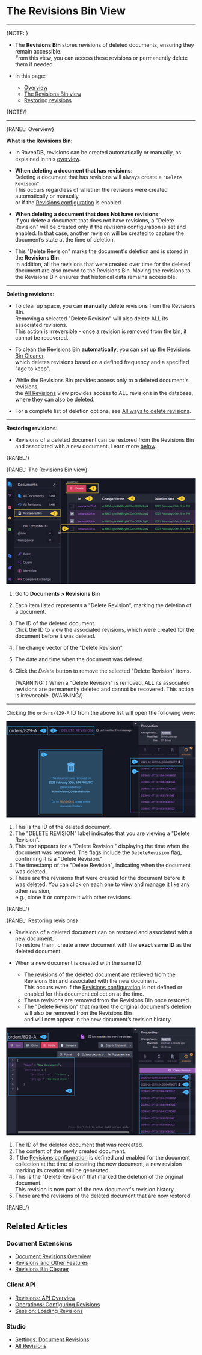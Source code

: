 # The Revisions Bin View
---

{NOTE: }

* The **Revisions Bin** stores revisions of deleted documents, ensuring they remain accessible.  
  From this view, you can access these revisions or permanently delete them if needed.

* In this page:
  * [Overview](../../../../studio/database/document-extensions/revisions/revisions-bin#overview)
  * [The Revisions Bin view](../../../../studio/database/document-extensions/revisions/revisions-bin#the-revisions-bin-view)
  * [Restoring revisions](../../../../studio/database/document-extensions/revisions/revisions-bin#restoring-revisions)

{NOTE/}

---

{PANEL: Overview}

**What is the Revisions Bin**:

* In RavenDB, revisions can be created automatically or manually, as explained in this [overview](../../../../document-extensions/revisions/overview).

* **When deleting a document that has revisions**:  
  Deleting a document that has revisions will always create a `"Delete Revision"`.  
  This occurs regardless of whether the revisions were created automatically or manually,  
  or if the [Revisions configuration](../../../../studio/database/settings/document-revisions#revisions-configuration) is enabled.

* **When deleting a document that does Not have revisions**:  
  If you delete a document that does not have revisions, a "Delete Revision" will be created only if the revisions configuration is set and enabled.
  In that case, another revision will be created to capture the document’s state at the time of deletion.

* This "Delete Revision" marks the document's deletion and is stored in the **Revisions Bin**.  
  In addition, all the revisions that were created over time for the deleted document are also moved to the Revisions Bin.
  Moving the revisions to the Revisions Bin ensures that historical data remains accessible.  

---

**Deleting revisions**:

* To clear up space, you can **manually** delete revisions from the Revisions Bin.  
  Removing a selected "Delete Revision" will also delete ALL its associated revisions.  
  This action is irreversible - once a revision is removed from the bin, it cannot be recovered.  

* To clean the Revisions Bin **automatically**, you can set up the [Revisions Bin Cleaner](../../../../document-extensions/revisions/revisions-bin-cleaner),  
  which deletes revisions based on a defined frequency and a specified "age to keep".

* While the Revisions Bin provides access only to a deleted document's revisions,  
  the [All Revisions](../../../../studio/database/document-extensions/revisions/all-revisions) view provides access to ALL revisions in the database,
  where they can also be deleted.

* For a complete list of deletion options, see [All ways to delete revisions](../../../../studio/database/document-extensions/revisions/all-revisions#all-ways-to-delete-revisions).

---

**Restoring revisions**:

* Revisions of a deleted document can be restored from the Revisions Bin and associated with a new document.
  Learn more [below](../../../../studio/database/document-extensions/revisions/revisions-bin#restoring-revisions).

{PANEL/}

{PANEL: The Revisions Bin view}

![Revisions bin items](images/revisions/revisions-bin-1.png "The Revisions Bin")

1. Go to **Documents > Revisions Bin**
2. Each item listed represents a "Delete Revision", marking the deletion of a document.
3. The ID of the deleted document.  
   Click the ID to view the associated revisions, which were created for the document before it was deleted.
4. The change vector of the "Delete Revision".
5. The date and time when the document was deleted.
6. Click the _Delete_ button to remove the selected "Delete Revision" items.  
   
    {WARNING: }
    When a "Delete Revision" is removed, ALL its associated revisions are permanently deleted and cannot be recovered.
    This action is irrevocable.
    {WARNING/}

---

Clicking the `orders/829-A` ID from the above list will open the following view:


![Delete revision](images/revisions/revisions-bin-2.png 'A "Delete Revision"')

1. This is the ID of the deleted document.
2. The "DELETE REVISION" label indicates that you are viewing a "Delete Revision".
3. This text appears for a "Delete Revision," displaying the time when the document was removed.
   The flags include the `DeleteRevision` flag, confirming it is a "Delete Revision."
4. The timestamp of the "Delete Revision", indicating when the document was deleted.
5. These are the revisions that were created for the document before it was deleted.
   You can click on each one to view and manage it like any other revision,  
   e.g., clone it or compare it with other revisions. 

{PANEL/}

{PANEL: Restoring revisions}

* Revisions of a deleted document can be restored and associated with a new document.  
  To restore them, create a new document with the **exact same ID** as the deleted document.  

* When a new document is created with the same ID:  
  * The revisions of the deleted document are retrieved from the Revisions Bin and associated with the new document.  
    This occurs even if the [Revisions configuration](../../../../studio/database/settings/document-revisions#revisions-configuration) is not defined or enabled for this document collection at the time.
  * These revisions are removed from the Revisions Bin once restored.
  * The "Delete Revision" that marked the original document's deletion will also be removed from the Revisions Bin  
    and will now appear in the new document’s revision history.

![Restoring revisions](images/revisions/revisions-bin-3.png "Restoring revisions")

1. The ID of the deleted document that was recreated.
2. The content of the newly created document.
3. If the [Revisions configuration](../../../../studio/database/settings/document-revisions#revisions-configuration)
   is defined and enabled for the document collection at the time of creating the new document, a new revision marking its creation will be generated.
4. This is the "Delete Revision" that marked the deletion of the original document.   
   This revision is now part of the new document's revision history.
6. These are the revisions of the deleted document that are now restored.

{PANEL/}

## Related Articles

### Document Extensions

* [Document Revisions Overview](../../../../document-extensions/revisions/overview)  
* [Revisions and Other Features](../../../../document-extensions/revisions/revisions-and-other-features)  
* [Revisions Bin Cleaner](../../../../document-extensions/revisions/revisions-bin-cleaner)  

### Client API

* [Revisions: API Overview](../../../../document-extensions/revisions/client-api/overview)  
* [Operations: Configuring Revisions](../../../../document-extensions/revisions/client-api/operations/configure-revisions)  
* [Session: Loading Revisions](../../../../document-extensions/revisions/client-api/session/loading)  

### Studio

* [Settings: Document Revisions](../../../../studio/database/settings/document-revisions)  
* [All Revisions](../../../../studio/database/document-extensions/revisions/all-revisions)  
